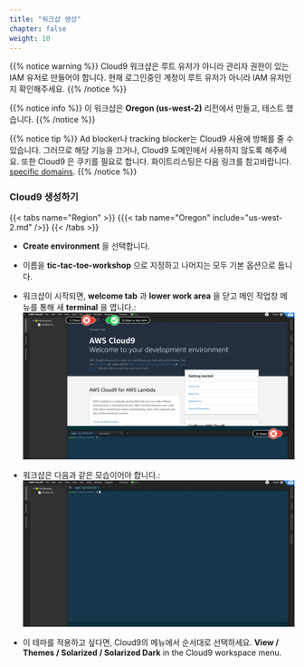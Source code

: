 ```yaml
---
title: "워크샵 생성"
chapter: false
weight: 10
---
```


{{% notice warning %}}
Cloud9 워크샵은 루트 유저가 아니라 관리자 권한이 있는 IAM 유저로 만들어야 합니다. 현재 로그인중인 계정이 루트 유저가 아니라 IAM 유저인지 확인해주세요.
{{% /notice %}}

{{% notice info %}}
이 워크샵은 **Oregon (us-west-2)** 리전에서 만들고, 테스트 했습니다.
{{% /notice %}}

{{% notice tip %}}
Ad blocker나 tracking blocker는 Cloud9 사용에 방해를 줄 수 있습니다. 그러므로 해당 기능을 끄거나, Cloud9 도메인에서 사용하지 않도록 해주세요.
또한 Cloud9 은 쿠키를 필요로 합니다. 화이트리스팅은 다음 링크를 참고바랍니다. [specific domains]( https://docs.aws.amazon.com/cloud9/latest/user-guide/troubleshooting.html#troubleshooting-env-loading).
{{% /notice %}}

### Cloud9 생성하기
{{< tabs name="Region" >}}
{{{< tab name="Oregon" include="us-west-2.md" />}}
{{< /tabs >}}

- **Create environment** 을 선택합니다. 
- 이름을 **tic-tac-toe-workshop** 으로 지정하고 나머지는 모두 기본 옵션으로 둡니다.
- 워크샵이 시작되면, **welcome tab** 과 **lower work area** 을 닫고 메인 작업창 메뉴를 통해 새 **terminal** 을 엽니다.:
![c9before](/images/c9before.png)

- 워크샵은 다음과 같은 모습이어야 합니다.:
![c9after](/images/c9after.png)

- 이 테마를 적용하고 싶다면, Cloud9의 메뉴에서 순서대로 선택하세요. **View / Themes / Solarized / Solarized Dark**
in the Cloud9 workspace menu.
